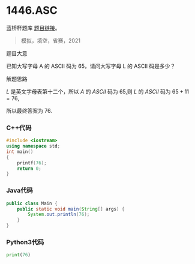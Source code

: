 # 1446.ASC

蓝桥杯题库 [题目链接](https://www.lanqiao.cn/problems/1446/learning/)。

> 模拟，填空，省赛，2021

题目大意

已知大写字母 A 的 ASCII 码为 65，请问大写字母 L 的 ASCII 码是多少？

解题思路

$L$ 是英文字母表第十二个，所以 $A$ 的 $ASCII$ 码为 $65$,则 $L$ 的 $ASCII$ 码为 $65 + 11 = 76$,

所以最终答案为 $76$.

### C++代码
```c++
#include <iostream>
using namespace std;
int main()
{
    printf(76);
    return 0;
}
```

### Java代码

```Java
public class Main {
    public static void main(String[] args) {
        System.out.println(76);
    }
}
```

### Python3代码

```python
print(76)
```